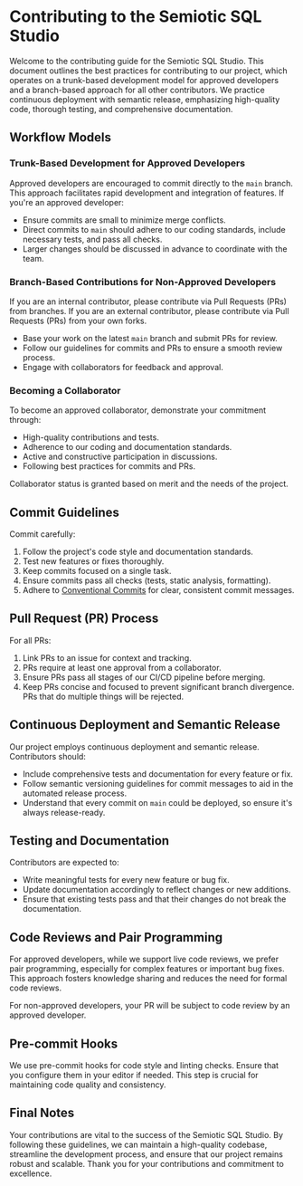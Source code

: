 # Contributing to the Semiotic SQL Studio

Welcome to the contributing guide for the Semiotic SQL Studio. This document outlines the best practices for contributing to our project, which operates on a trunk-based development model for approved developers and a branch-based approach for all other contributors. We practice continuous deployment with semantic release, emphasizing high-quality code, thorough testing, and comprehensive documentation.

## Workflow Models

### Trunk-Based Development for Approved Developers

Approved developers are encouraged to commit directly to the `main` branch. This approach facilitates rapid development and integration of features. If you're an approved developer:

- Ensure commits are small to minimize merge conflicts.
- Direct commits to `main` should adhere to our coding standards, include necessary tests, and pass all checks.
- Larger changes should be discussed in advance to coordinate with the team.

### Branch-Based Contributions for Non-Approved Developers

If you are an internal contributor, please contribute via Pull Requests (PRs) from branches.
If you are an external contributor, please contribute via Pull Requests (PRs) from your own forks.

- Base your work on the latest `main` branch and submit PRs for review.
- Follow our guidelines for commits and PRs to ensure a smooth review process.
- Engage with collaborators for feedback and approval.

### Becoming a Collaborator

To become an approved collaborator, demonstrate your commitment through:

- High-quality contributions and tests.
- Adherence to our coding and documentation standards.
- Active and constructive participation in discussions.
- Following best practices for commits and PRs.

Collaborator status is granted based on merit and the needs of the project.

## Commit Guidelines

Commit carefully:

1. Follow the project's code style and documentation standards.
2. Test new features or fixes thoroughly.
3. Keep commits focused on a single task.
4. Ensure commits pass all checks (tests, static analysis, formatting).
5. Adhere to [Conventional Commits](https://www.conventionalcommits.org/) for clear, consistent commit messages.

## Pull Request (PR) Process

For all PRs:

1. Link PRs to an issue for context and tracking.
2. PRs require at least one approval from a collaborator.
3. Ensure PRs pass all stages of our CI/CD pipeline before merging.
4. Keep PRs concise and focused to prevent significant branch divergence. PRs that do multiple things will be rejected.

## Continuous Deployment and Semantic Release

Our project employs continuous deployment and semantic release. Contributors should:

- Include comprehensive tests and documentation for every feature or fix.
- Follow semantic versioning guidelines for commit messages to aid in the automated release process.
- Understand that every commit on `main` could be deployed, so ensure it's always release-ready.

## Testing and Documentation

Contributors are expected to:

- Write meaningful tests for every new feature or bug fix.
- Update documentation accordingly to reflect changes or new additions.
- Ensure that existing tests pass and that their changes do not break the documentation.

## Code Reviews and Pair Programming

For approved developers, while we support live code reviews, we prefer pair programming, especially for complex features or important bug fixes. This approach fosters knowledge sharing and reduces the need for formal code reviews.

For non-approved developers, your PR will be subject to code review by an approved developer.

## Pre-commit Hooks

We use pre-commit hooks for code style and linting checks. Ensure that you configure them in your editor if needed. This step is crucial for maintaining code quality and consistency.

## Final Notes

Your contributions are vital to the success of the Semiotic SQL Studio. By following these guidelines, we can maintain a high-quality codebase, streamline the development process, and ensure that our project remains robust and scalable. Thank you for your contributions and commitment to excellence.
